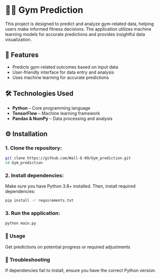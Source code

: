 # 🏋️‍♂️ Gym Prediction

This project is designed to predict and analyze gym-related data, helping users make informed fitness decisions. The application utilizes machine learning models for accurate predictions and provides insightful data visualization.

## 📌 Features
- Predicts gym-related outcomes based on input data
- User-friendly interface for data entry and analysis
- Uses machine learning for accurate predictions

## 🛠 Technologies Used
- **Python** – Core programming language
- **TensorFlow** – Machine learning framework
- **Pandas & NumPy** – Data processing and analysis

## ⚙️ Installation

### 1. Clone the repository:
```sh
git clone https://github.com/Wall-E-09/Gym_prediction.git
cd Gym_prediction
```
### 2. Install dependencies:
Make sure you have Python 3.8+ installed. Then, install required dependencies:
```sh
pip install -r requirements.txt
```
### 3. Run the application:
```sh
python main.py
```

### 🚀 Usage
Get predictions on potential progress or required adjustments

### 🔧 Troubleshooting
If dependencies fail to install, ensure you have the correct Python version.


